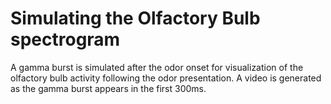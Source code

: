 # Simulating the Olfactory Bulb spectrogram 
A gamma burst is simulated after the odor onset for visualization of the olfactory bulb activity following the odor presentation. A video is generated as the gamma burst appears in the first 300ms.
